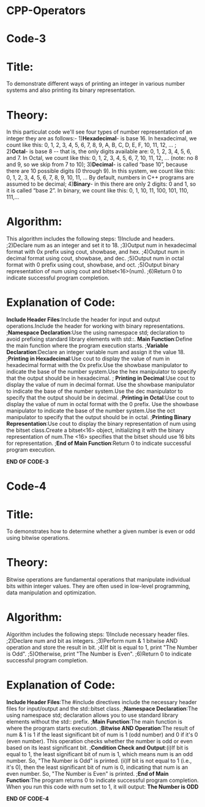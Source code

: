 # CPP-Operators

# Code-3

# Title:
To demonstrate different ways of printing an integer in various number systems and also printing its binary representation.

# Theory:
In this particulat code we'll see four types of number representation of an integer they are as follows:- 1)**Hexadecimal**- is base 16. In hexadecimal, we count like this: 0, 1, 2, 3, 4, 5, 6, 7, 8, 9, A, B, C, D, E, F, 10, 11, 12, … ; 2)**Octal**- is base 8 -- that is, the only digits available are: 0, 1, 2, 3, 4, 5, 6, and 7. In Octal, we count like this: 0, 1, 2, 3, 4, 5, 6, 7, 10, 11, 12, … (note: no 8 and 9, so we skip from 7 to 10); 3)**Decimal**- is called “base 10”, because there are 10 possible digits (0 through 9). In this system, we count like this: 0, 1, 2, 3, 4, 5, 6, 7, 8, 9, 10, 11, … By default, numbers in C++ programs are assumed to be decimal; 4)**Binary**- in this there are only 2 digits: 0 and 1, so it is called “base 2”. In binary, we count like this: 0, 1, 10, 11, 100, 101, 110, 111,…

# Algorithm:
This algorithm includes the following steps: 1)Include <iostream> and <bitset> headers. ;2)Declare num as an integer and set it to 18. ;3)Output num in hexadecimal format with 0x prefix using cout, showbase, and hex. ;4)Output num in decimal format using cout, showbase, and dec. ;5)Output num in octal format with 0 prefix using cout, showbase, and oct. ;5)Output binary representation of num using cout and bitset<16>(num). ;6)Return 0 to indicate successful program completion.

# Explanation of Code:
**Include Header Files**:Include the <iostream> header for input and output operations.Include the <bitset> header for working with binary representations. ;**Namespace Declaration**:Use the using namespace std; declaration to avoid prefixing standard library elements with std::. **Main Function**:Define the main function where the program execution starts. ;**Variable Declaration**:Declare an integer variable num and assign it the value 18. ;**Printing in Hexadecimal**:Use cout to display the value of num in hexadecimal format with the 0x prefix.Use the showbase manipulator to indicate the base of the number system.Use the hex manipulator to specify that the output should be in hexadecimal. ;
**Printing in Decimal**:Use cout to display the value of num in decimal format.
Use the showbase manipulator to indicate the base of the number system.Use the dec manipulator to specify that the output should be in decimal. ;**Printing in Octal**:Use cout to display the value of num in octal format with the 0 prefix.
Use the showbase manipulator to indicate the base of the number system.Use the oct manipulator to specify that the output should be in octal. ;**Printing Binary Representation**:Use cout to display the binary representation of num using the bitset class.Create a bitset<16> object, initializing it with the binary representation of num.The <16> specifies that the bitset should use 16 bits for representation. ;**End of Main Function**:Return 0 to indicate successful program execution.

**END OF CODE-3**


# Code-4

# Title:
To demonstrates how to determine whether a given number is even or odd using bitwise operations.

# Theory:
Bitwise operations are fundamental operations that manipulate individual bits within integer values. They are often used in low-level programming, data manipulation and optimization. 

# Algorithm:
Algorithm includes the following steps: 1)Include necessary header files. ;2)Declare num and bit as integers. ;3)Perform num & 1 bitwise AND operation and store the result in bit. ;4)If bit is equal to 1, print "The Number is Odd". ;5)Otherwise, print "The Number is Even". ;6)Return 0 to indicate successful program completion.

# Explanation of Code:
**Include Header Files**:The #include directives include the necessary header files for input/output and the std::bitset class. ;**Namespace Declaration**:The using namespace std; declaration allows you to use standard library elements without the std:: prefix. ;**Main Function**:The main function is where the program starts execution. ;**Bitwise AND Operation**:The result of num & 1 is 1 if the least significant bit of num is 1 (odd number) and 0 if it's 0 (even number). This operation checks whether the number is odd or even based on its least significant bit. ;**Condition Check and Output**:(i)If bit is equal to 1, the least significant bit of num is 1, which means num is an odd number. So, "The Number is Odd" is printed. (ii)If bit is not equal to 1 (i.e., it's 0), then the least significant bit of num is 0, indicating that num is an even number. So, "The Number is Even" is printed. ;**End of Main Function**:The program returns 0 to indicate successful program completion.
When you run this code with num set to 1, it will output: **The Number is ODD**

**END OF CODE-4**
